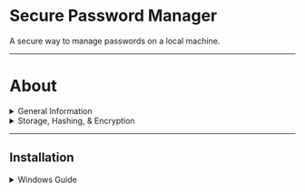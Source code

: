 # Secure Password Manager
A secure way to manage passwords on a local machine.

---
# About
<details>
<summary>General Information</summary>

### Passwords
***Plaintext passwords are never saved.***

**Account Passwords** (*master password*) : are hashed and salted then are stored to the localdatabase only accessible by that user.

**Service Passwords** : are symmetrically encrypted and are stored in the local database. They can only be decrpyted by confirming the master password of the user account.

</details>

<details>

<summary>Storage, Hashing, & Encryption</summary>

<br />

***This program uses MySQL server and MySQL Shell to store hashed and encrypted sensitive data only.***

- ***Hashed + salted*** master passwords are stored for each user. These are needed to **unlock** service passwords.
  - 100k iterations using PBKDF2
  - **PBKDF2** applies a pseudorandom function like HMAC to the input password and applies a salt iteratively.
  - [PBKDF2](https://en.wikipedia.org/wiki/PBKDF2#:~:text=PBKDF2%20applies%20a%20pseudorandom%20function,cryptographic%20key%20in%20subsequent%20operations) & [HMAC](https://en.wikipedia.org/wiki/HMAC).
- ***Encrpted*** service passwords are stored and can only be ***decrypted*** thorugh use of correct user master password.
  - User generates a *32byte* key converted to *base64 string* that acts as the symmetrical key for Encrypting & Decrypting.
  - User can generate a new key if needed, all service passwords that used the old key will need to be updated.
  - If old key is removed or lost, all service passwords will unable to be decrypted to their original form.
</details>

---
## Installation
<details>

<br />

<summary>Windows Guide</summary>

<br />

**Reminder** : Any code snipped surrounded by `{}` will need your information.

### Download the latest [Release](https://github.com/jclifford4/SecurePasswordManager/releases).
### Unzip files into desired location.

---

### Install Windows Terminal
- It can be found in microsoft store for free if you search ***Windows Terminal***.
- Open Terminal and set it as default Terminal in settings.
- (Optional) Change background color to a brighter/different theme for better readablility.

---

### Run SPM.exe
- type `keygen` and copy the genrated hash.
- type `q` to quit the program.

---

### Configure .my.cnf file
-  Go to the ***scripts*** directory.
-  Open ***.my.cnf*** file.
-  Paste your key from `keygen` command after `Encryption=`.
-  Enter a database name that will be used later.
-  Save the file and close it.
-  Open Powershell where .my.cnf is located.
    - This can be done by `shift + rclick` within the folder, select ***open Powershell window here***.
-  Encrypt the file : 
```shell
cipher /e .\.my.cnf
``` 

---

### Install MySQL Community 8.0.37 or higher
- https://dev.mysql.com/downloads/installer/
- Select Full Install
- Continue to make a root password.
- This should install `mysqlserver` and `mysqlshell`.

---

### Open MysqlShell :
- make sure you are in JS mode type `\js`

##### Connect with root :
- *password was created on install*
```sql
\connect root@localhost
``` 
##### Change to sql mode :
```sql
\sql
```
##### Create a new user :
```sql
CREATE USER '{your_username}'@'%' IDENTIFIED BY '{your_password}';
```
##### Grant and Flush privileges :
```sql
GRANT ALL PRIVILEGES ON *.* TO '{your_username}'@'%';
```
```sql
FLUSH PRIVILEGES;
```
```sql
\disconnect
```

##### Connect with your user :
```sql
\connect {your_username}@localhost
```

---

#### Create a new Database :
```sql
CREATE DATABASE {your_database_name};
```

#### Verify new database exists : 
```sql
SHOW DATABASES;
```   

#### Connect to new database : 
```sql
USE {your_database_name};
```   

#### Create users table :
```sql
CREATE TABLE `users` (
  `userID` int NOT NULL AUTO_INCREMENT,
  `userName` varchar(25) NOT NULL,
  `passwordHash` varchar(84) NOT NULL,
  `creationDate` datetime DEFAULT NULL,
  `guid` varchar(36) NOT NULL,
  PRIMARY KEY (`userID`),
  UNIQUE KEY `userID_UNIQUE` (`userID`),
  UNIQUE KEY `userName_UNIQUE` (`userName`),
  UNIQUE KEY `guid_UNIQUE` (`guid`)
) ENGINE=InnoDB AUTO_INCREMENT=0 DEFAULT CHARSET=utf8mb4 COLLATE=utf8mb4_0900_ai_ci;
```
#### Create services table :
```sql
CREATE TABLE `services` (
    `passID` int NOT NULL AUTO_INCREMENT,
    `userID` int NOT NULL,
    `service` varchar(25) NOT NULL,
    `encryptedPassword` varchar(128) NOT NULL,
    `guid` varchar(36) NOT NULL,
    `creationDate` datetime NOT NULL,
    PRIMARY KEY (`passID`),
    UNIQUE KEY `passID_UNIQUE` (`passID`),
    UNIQUE KEY `guid_UNIQUE` (`guid`),
    KEY `userID` (`userID`),
    CONSTRAINT `userID` FOREIGN KEY (`userID`) REFERENCES `users` (`userID`) ON DELETE CASCADE) ENGINE=InnoDB DEFAULT CHARSET=utf8mb4 COLLATE=utf8mb4_0900_ai_ci;
```
#### Verify tables were created :
```sql
SHOW TABLES;
```

---

### Configure .my.cnf :
- Open ***/scripts/.my.cnf***
- Edit in your database name if you haven't already.
- Edit in a location for database backups.
  - Preferably in /backups folder.
- Edit where you want to save database backup files.
- Save the file and close it.

--- 

### Configuration mylogin.cnf :
- Go to mysql installation files, usually found in : 
```
C:\Program Files\MySQL\MySQL Server 8.0\bin\
```
- Open Terminal in the bin directory and paste with your database username :
```shell
./mysql_config_editor set --login-path=client --host=localhost --user={your_username} --password
```
- file is saved in: ***C:\Users\{your_username}\AppData\Roaming\MySQL\.mylogin.cnf***

### Add Environment Variables :
- Add `MYSQL_COMMANDS` with path `{path\to\mysqlserver\bin\}`
- Add `POWERSHELL` with path `C:\WINDOWS\System32\WindowsPowerShell\v1.0\powershell.exe`

</details>
